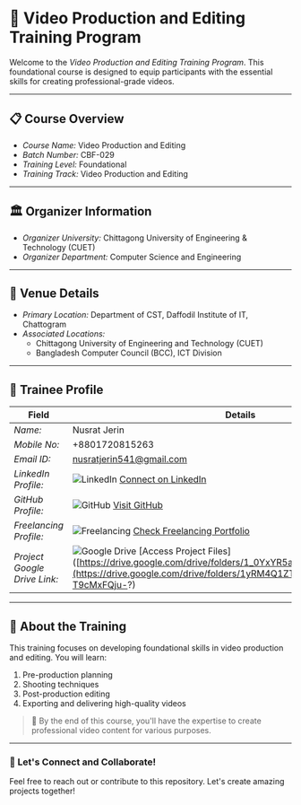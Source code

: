 # 🎥 Video Production and Editing Training Program  

Welcome to the *Video Production and Editing Training Program*. This foundational course is designed to equip participants with the essential skills for creating professional-grade videos.  

---

## 📋 Course Overview  
- *Course Name:* Video Production and Editing  
- *Batch Number:* CBF-029  
- *Training Level:* Foundational  
- *Training Track:* Video Production and Editing  

---

## 🏛 Organizer Information  
- *Organizer University:* Chittagong University of Engineering & Technology (CUET)  
- *Organizer Department:* Computer Science and Engineering  

---

## 📍 Venue Details  
- *Primary Location:* Department of CST, Daffodil Institute of IT, Chattogram  
- *Associated Locations:*  
  - Chittagong University of Engineering and Technology (CUET)  
  - Bangladesh Computer Council (BCC), ICT Division  

---

## 👤 Trainee Profile  

| Field                   | Details                                                                 |
|-------------------------|-------------------------------------------------------------------------|
| *Name:*               | Nusrat Jerin                                                         |
| *Mobile No:*          | +8801720815263                                                            |
| *Email ID:*           | nusratjerin541@gmail.com                                                 |
| *LinkedIn Profile:*   | ![LinkedIn](https://img.shields.io/badge/LinkedIn-Connect-blue?logo=linkedin) [Connect on LinkedIn](https://www.linkedin.com/in/nusrat-jerin-709b0b331/) |
| *GitHub Profile:*     | ![GitHub](https://img.shields.io/badge/GitHub-Follow-black?logo=github) [Visit GitHub](https://github.com/nusratJE) |
| *Freelancing Profile:*| ![Freelancing](https://img.shields.io/badge/Freelancing-Portfolio-green) [Check Freelancing Portfolio](https://www.fiverr.com/nusratjerin192/) |
| *Project Google Drive Link:* | ![Google Drive](https://img.shields.io/badge/Google%20Drive-Projects-yellowgreen?logo=google-drive) [Access Project Files]([https://drive.google.com/drive/folders/1_0YxYR5avpr8l3Guqqt_rb_qIftryUYT](https://drive.google.com/drive/folders/1yRM4Q1ZTBVleG69co93bv-T9cMxFQju-?) |

---

## 🚀 About the Training  
This training focuses on developing foundational skills in video production and editing. You will learn:  
1. Pre-production planning  
2. Shooting techniques  
3. Post-production editing  
4. Exporting and delivering high-quality videos  

> 🎯 By the end of this course, you'll have the expertise to create professional video content for various purposes.  

---

### 🎉 Let's Connect and Collaborate!  
Feel free to reach out or contribute to this repository. Let's create amazing projects together!
